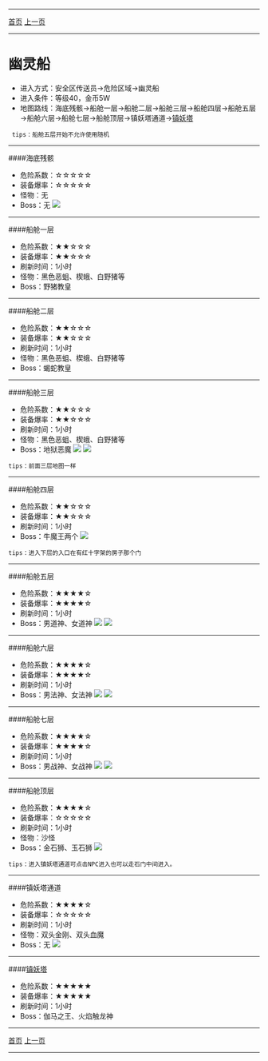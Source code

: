 -------
[首页](../index.html)
[上一页](javascript:history.back(-1))

-------
# 幽灵船

* 进入方式：安全区传送员→危险区域→幽灵船
* 进入条件：等级40，金币5W
* 地图路线：海底残骸→船舱一层→船舱二层→船舱三层→船舱四层→船舱五层→船舱六层→船舱七层→船舱顶层→镇妖塔通道→[镇妖塔](镇妖塔.html)

```
 tips：船舱五层开始不允许使用随机
```

-------


####海底残骸
* 危险系数：☆☆☆☆☆
* 装备爆率：☆☆☆☆☆
* 怪物：无
* Boss：无
![](maps/幽灵船.png)

-------


####船舱一层
* 危险系数：★★☆☆☆
* 装备爆率：★★☆☆☆
* 刷新时间：1小时
* 怪物：黑色恶蛆、楔蛾、白野猪等
* Boss：野猪教皇

-------


####船舱二层
* 危险系数：★★☆☆☆
* 装备爆率：★★☆☆☆
* 刷新时间：1小时
* 怪物：黑色恶蛆、楔蛾、白野猪等
* Boss：蝎蛇教皇

-------


####船舱三层
* 危险系数：★★☆☆☆
* 装备爆率：★★☆☆☆
* 刷新时间：1小时
* 怪物：黑色恶蛆、楔蛾、白野猪等
* Boss：地狱恶魔
![](maps/船舱一层1.png)
![](maps/船舱一层2.png)

```
tips：前面三层地图一样
```

-------


####船舱四层
* 危险系数：★★☆☆☆
* 装备爆率：★★☆☆☆
* 刷新时间：1小时
* Boss：牛魔王两个
![](maps/船舱四层.png)

```
tips：进入下层的入口在有红十字架的房子那个门
```

-------


####船舱五层
* 危险系数：★★★★☆
* 装备爆率：★★★★☆
* 刷新时间：1小时
* Boss：男道神、女道神
![](maps/船舱五层.png)
![](maps/船舱五层2.png)

-------


####船舱六层
* 危险系数：★★★★☆
* 装备爆率：★★★★☆
* 刷新时间：1小时
* Boss：男法神、女法神
![](maps/船舱六层.png)
![](maps/船舱六层2.png)

-------


####船舱七层
* 危险系数：★★★★☆
* 装备爆率：★★★★☆
* 刷新时间：1小时
* Boss：男战神、女战神
![](maps/船舱七层.png)
![](maps/船舱七层2.png)

-------

####船舱顶层
* 危险系数：★★★★☆
* 装备爆率：☆☆☆☆☆
* 刷新时间：1小时
* 怪物：沙怪
* Boss：金石狮、玉石狮
![](maps/船舱顶层.png)

```
tips：进入镇妖塔通道可点击NPC进入也可以走石门中间进入。
```

-------

####镇妖塔通道
* 危险系数：★★★★☆
* 装备爆率：☆☆☆☆☆
* 刷新时间：1小时
* 怪物：双头金刚、双头血魔
* Boss：无
![](maps/镇妖塔通道.png)

-------
####[镇妖塔](镇妖塔.html)
* 危险系数：★★★★★
* 装备爆率：★★★★★
* 刷新时间：1小时
* Boss：伽马之王、火焰触龙神

-------
[首页](../index.html)
[上一页](javascript:history.back(-1))

-------


















